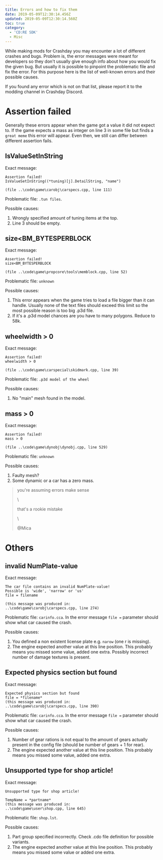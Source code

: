```yaml
---
title: Errors and how to fix them
date: 2019-05-09T12:30:14.456Z
updated: 2019-05-09T12:30:14.560Z
toc: true
category:
  - 'CD:RE SDK'
  - Misc
---
```

While making mods for Crashday you may encounter a lot of different crashes and bugs. Problem is, the error messages were meant for developers so they don't usually give enough info about how you would fix the given bug. But usually it is possible to pinpoint the problematic file and fix the error. For this purpose here is the list of well-known errors and their possible causes.

If you found any error which is not on that list, please report it to the modding channel in Crashday Discord.

# Assertion failed

Generally these errors appear when the game got a value it did not expect to. If the game expects a mass as integer on line 3 in some file but finds a `great meme` this error will appear. Even then, we still can differ between different assertion fails.

## IsValueSetInString

Exact message:

```
Assertion failed!
IsValueSetInString((*tuning)[j].DetailString, "name")

(file ..\code\game\carobj\carspecs.cpp, line 111)
```

Problematic file: `.tun files`.

Possible causes: 

1. Wrongly specified amount of tuning items at the top.
2. Line 3 should be empty.

## size<BM_BYTESPERBLOCK

Exact message:

```
Assertion failed!
size<BM_BYTESPERBLOCK

(file ..\code\game\propcore\tools\memblock.cpp, line 52)
```

Problematic file: `unknown`

Possible causes: 

1. This error appears when the game tries to load a file bigger than it can handle. Usually none of the text files should exceed this limit so the most possible reason is too big .p3d file.
2. If it's a .p3d model chances are you have to many polygons. Reduce to 58k.

## wheelwidth > 0

Exact message:

```
Assertion failed!
wheelwidth > 0

(file ..\code\game\carspecial\skidmark.cpp, line 39)
```

Problematic file: `.p3d model of the wheel`

Possible causes: 

1. No "main" mesh found in the model.

## mass > 0

Exact message:

```
Assertion failed!
mass > 0

(file ..\code\game\dynobj\dynobj.cpp, line 529)
```

Problematic file: `unknown`

Possible causes: 

1. Faulty mesh?
2. Some dynamic or a car has a zero mass.

> you're assuming errors make sense
>
> \
>
>
> that's a rookie mistake
>
> \
>
>
> @Mica

# Others

## invalid NumPlate-value

Exact message:

```
The car file contains an invalid NumPlate-value!
Possible is 'wide', 'narrow' or 'us'
file = filename

(this message was produced in:
..\code\game\carobj\carspecs.cpp, line 274)
```

Problematic file: `carinfo.cca`. In the error message `file =` parameter should show what car caused the crash.

Possible causes:

1. You defined a non existent license plate e.g. `narow` (one r is missing).
2. The engine expected another value at this line position. This probably means you missed some value, added one extra. Possibly incorrect number of damage textures is present.

## Expected physics section but found

Exact message:

```
Expected physics section but found
file = *filename*
(this message was produced in:
..\code\game\carobj\carspecs.cpp, line 390)
```

Problematic file: `carinfo.cca`. In the error message `file =` parameter should show what car caused the crash.

Possible causes:

1. Number of gear rations is not equal to the amount of gears actually present in the config file (should be number of gears + 1 for rear).
2. The engine expected another value at this line position. This probably means you missed some value, added one extra.

## Unsupported type for shop article!

Exact message:

```
Unsupported type for shop article!

TempName = *partname*
(this message was produced in:
..\code\game\user\shop.cpp, line 645)
```

Problematic file: `shop.lst`.

Possible causes:

1. Part group specified incorrectly. Check .cdo file definition for possible variants.
2. The engine expected another value at this line position. This probably means you missed some value or added one extra.

